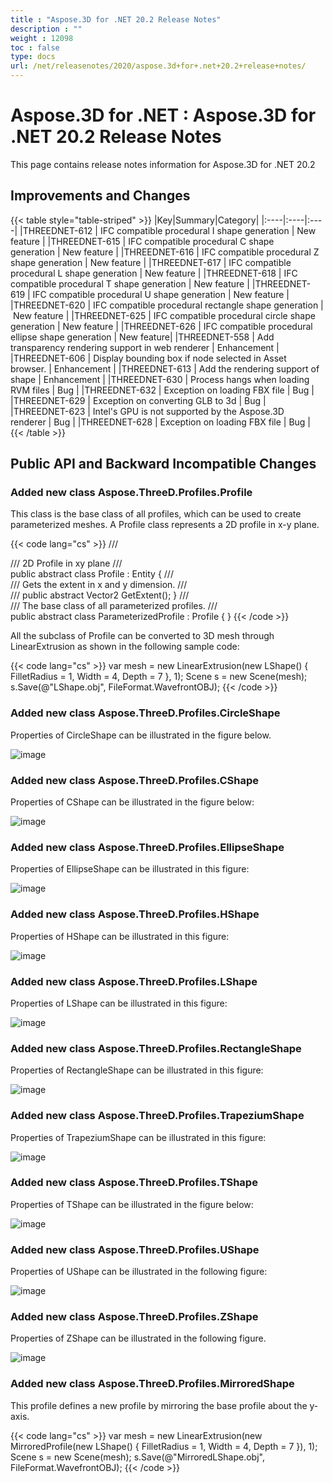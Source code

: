```yaml
---
title : "Aspose.3D for .NET 20.2 Release Notes" 
description : "" 
weight : 12098 
toc : false
type: docs
url: /net/releasenotes/2020/aspose.3d+for+.net+20.2+release+notes/
---
```


# Aspose.3D for .NET : Aspose.3D for .NET 20.2 Release Notes


This page contains release notes information for Aspose.3D for .NET 20.2

## Improvements and Changes

{{< table style="table-striped" >}}
|Key|Summary|Category|
|:----|:----|:----|
|THREEDNET-612 | IFC compatible procedural I shape generation | New feature |
|THREEDNET-615 | IFC compatible procedural C shape generation | New feature |
|THREEDNET-616 | IFC compatible procedural Z shape generation | New feature |
|THREEDNET-617 | IFC compatible procedural L shape generation | New feature |
|THREEDNET-618 | IFC compatible procedural T shape generation | New feature |
|THREEDNET-619 | IFC compatible procedural U shape generation | New feature |
|THREEDNET-620 | IFC compatible procedural rectangle shape generation | New feature |
|THREEDNET-625 | IFC compatible procedural circle shape generation | New feature |
|THREEDNET-626 | IFC compatible procedural ellipse shape generation | New feature|
|THREEDNET-558 | Add transparency rendering support in web renderer | Enhancement |
|THREEDNET-606 | Display bounding box if node selected in Asset browser. | Enhancement |
|THREEDNET-613 | Add the rendering support of shape | Enhancement |
|THREEDNET-630 | Process hangs when loading RVM files | Bug |
|THREEDNET-632 | Exception on loading FBX file | Bug |
|THREEDNET-629 | Exception on converting GLB to 3d | Bug |
|THREEDNET-623 | Intel's GPU is not supported by the Aspose.3D renderer | Bug |
|THREEDNET-628 | Exception on loading FBX file | Bug |
{{< /table >}}

## Public API and Backward Incompatible Changes

### Added new class **Aspose.ThreeD.Profiles.Profile**

This class is the base class of all profiles, which can be used to create parameterized meshes. A Profile class represents a 2D profile in x-y plane.

{{< code lang="cs" >}}
    /// <summary>
    /// 2D Profile in xy plane
    /// </summary>
    public abstract class Profile : Entity
    {
        /// <summary>
        /// Gets the extent in x and y dimension.
        /// </summary>
        /// <returns></returns>
        public abstract Vector2 GetExtent();
    }
    /// <summary>
    /// The base class of all parameterized profiles.
    /// </summary>
    public abstract class ParameterizedProfile : Profile
    {
    }
{{< /code >}}

All the subclass of Profile can be converted to 3D mesh through LinearExtrusion as shown in the following sample code:

{{< code lang="cs" >}}
var mesh = new LinearExtrusion(new LShape()
    {
     FilletRadius = 1,
     Width = 4,
     Depth = 7
      }, 1);
Scene s = new Scene(mesh);
s.Save(@"LShape.obj", FileFormat.WavefrontOBJ);
{{< /code >}}

### Added new class **Aspose.ThreeD.Profiles.CircleShape**

Properties of CircleShape can be illustrated in the figure below.

![image](https://docs2.aspose.com/3d/net/attachments/101122868/101089370.png)

### Added new class **Aspose.ThreeD.Profiles.CShape**

Properties of CShape can be illustrated in the figure below:

![image](https://docs2.aspose.com/3d/net/attachments/101122868/101089371.png)

### Added new class **Aspose.ThreeD.Profiles.EllipseShape**

Properties of EllipseShape can be illustrated in this figure:

![image](https://docs2.aspose.com/3d/net/attachments/101122868/101089372.png)

### Added new class **Aspose.ThreeD.Profiles.HShape**

Properties of HShape can be illustrated in this figure:

![image](https://docs2.aspose.com/3d/net/attachments/101122868/101089373.png)

### Added new class **Aspose.ThreeD.Profiles.LShape**

Properties of LShape can be illustrated in this figure:

![image](https://docs2.aspose.com/3d/net/attachments/101122868/101089374.png)

### Added new class **Aspose.ThreeD.Profiles.RectangleShape**

Properties of RectangleShape can be illustrated in this figure:

![image](https://docs2.aspose.com/3d/net/attachments/101122868/101089375.png)

### Added new class **Aspose.ThreeD.Profiles.TrapeziumShape**

Properties of TrapeziumShape can be illustrated in this figure:

![image](https://docs2.aspose.com/3d/net/attachments/101122868/101089376.png)

### Added new class **Aspose.ThreeD.Profiles.TShape**

Properties of TShape can be illustrated in the figure below:

![image](https://docs2.aspose.com/3d/net/attachments/101122868/101089377.png)

### Added new class **Aspose.ThreeD.Profiles.UShape**

Properties of UShape can be illustrated in the following figure:

![image](https://docs2.aspose.com/3d/net/attachments/101122868/101089378.png)

### Added new class **Aspose.ThreeD.Profiles.ZShape**

Properties of ZShape can be illustrated in the following figure.

![image](https://docs2.aspose.com/3d/net/attachments/101122868/101089379.png)

### Added new class **Aspose.ThreeD.Profiles.MirroredShape**

This profile defines a new profile by mirroring the base profile about the y-axis.

{{< code lang="cs" >}}
var mesh = new LinearExtrusion(new MirroredProfile(new LShape()
            {
                FilletRadius = 1,
                Width = 4,
                Depth = 7
            }), 1);
Scene s = new Scene(mesh);
s.Save(@"MirroredLShape.obj", FileFormat.WavefrontOBJ);
{{< /code >}}

  

